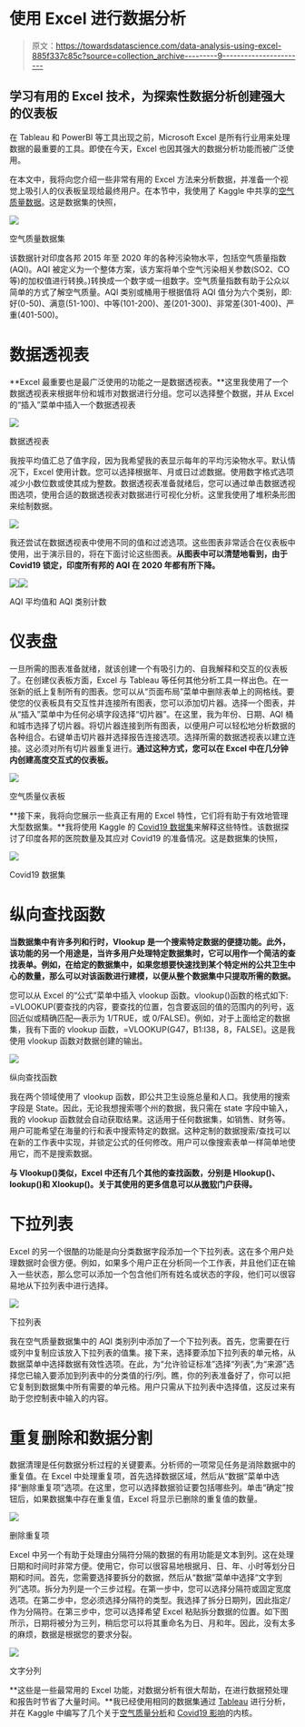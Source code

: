 # 使用 Excel 进行数据分析

> 原文：<https://towardsdatascience.com/data-analysis-using-excel-885f337c85c?source=collection_archive---------9----------------------->

## 学习有用的 Excel 技术，为探索性数据分析创建强大的仪表板

在 Tableau 和 PowerBI 等工具出现之前，Microsoft Excel 是所有行业用来处理数据的最重要的工具。即使在今天，Excel 也因其强大的数据分析功能而被广泛使用。

在本文中，我将向您介绍一些非常有用的 Excel 方法来分析数据，并准备一个视觉上吸引人的仪表板呈现给最终用户。在本节中，我使用了 Kaggle 中共享的[空气质量数据](https://www.kaggle.com/rohanrao/air-quality-data-in-india)。这是数据集的快照，

![](img/6dc3575dd05fbcd3df4f4bf8b5e7c535.png)

空气质量数据集

该数据针对印度各邦 2015 年至 2020 年的各种污染物水平，包括空气质量指数(AQI)。AQI 被定义为一个整体方案，该方案将单个空气污染相关参数(SO2、CO 等)的加权值进行转换。)转换成一个数字或一组数字。空气质量指数有助于公众以简单的方式了解空气质量。AQI 类别或桶用于根据值将 AQI 值分为六个类别，即:好(0-50)、满意(51-100)、中等(101-200)、差(201-300)、非常差(301-400)、严重(401-500)。

# 数据透视表

**Excel 最重要也是最广泛使用的功能之一是数据透视表。**这里我使用了一个数据透视表来根据年份和城市对数据进行分组。您可以选择整个数据，并从 Excel 的“插入”菜单中插入一个数据透视表

![](img/711758fdd8a7bae19ac78678da813889.png)

数据透视表

我按平均值汇总了值字段，因为我希望我的表显示每年的平均污染物水平。默认情况下，Excel 使用计数。您可以选择根据年、月或日过滤数据。使用数字格式选项减少小数位数或使其成为整数。数据透视表准备就绪后，您可以通过单击数据透视图选项，使用合适的数据透视表对数据进行可视化分析。这里我使用了堆积条形图来绘制数据。

![](img/ea34e77002106c538fb49dbbe4e1f553.png)

我还尝试在数据透视表中使用不同的值和过滤选项。这些图表非常适合在仪表板中使用，出于演示目的，将在下面讨论这些图表。**从图表中可以清楚地看到，由于 Covid19 锁定，印度所有邦的 AQI 在 2020 年都有所下降。**

![](img/d8c03959a259668ff33fcfc4c4ad475a.png)![](img/11331f5cbe805f1e3158229fe956d3cc.png)

AQI 平均值和 AQI 类别计数

# 仪表盘

一旦所需的图表准备就绪，就该创建一个有吸引力的、自我解释和交互的仪表板了。在创建仪表板方面，Excel 与 Tableau 等任何其他分析工具一样出色。在一张新的纸上复制所有的图表。您可以从“页面布局”菜单中删除表单上的网格线。要使您的仪表板具有交互性并连接所有图表，您可以添加切片器。选择一个图表，并从“插入”菜单中为任何必填字段选择“切片器”。在这里，我为年份、日期、AQI 桶和城市选择了切片器。将切片器连接到所有图表，以便用户可以轻松地分析数据的各种组合。右键单击切片器并选择报告连接选项。选择所需的数据透视表以建立连接。这必须对所有切片器重复进行。**通过这种方式，您可以在 Excel 中在几分钟内创建高度交互式的仪表板。**

![](img/1a52db5f92c75decc23eceaf7592aa3f.png)

空气质量仪表板

**接下来，我将向您展示一些真正有用的 Excel 特性，它们将有助于有效地管理大型数据集。**我将使用 Kaggle 的 [Covid19 数据集](https://www.kaggle.com/krrai77/covid19-india-hospital-data)来解释这些特性。该数据探讨了印度各邦的医院数量及其应对 Covid19 的准备情况。这是数据集的快照，

![](img/f63cabae56ced7baffcf3511998b6af7.png)

Covid19 数据集

# 纵向查找函数

**当数据集中有许多列和行时，Vlookup 是一个搜索特定数据的便捷功能。此外，该功能的另一个用途是，当许多用户处理特定数据集时，它可以用作一个简洁的查找表单。例如，在给定的数据集中，如果您想要快速找到某个特定州的公共卫生中心的数量，那么可以对该函数进行建模，以便从整个数据集中只提取所需的数据。**

您可以从 Excel 的“公式”菜单中插入 vlookup 函数。vlookup()函数的格式如下:
=VLOOKUP(要查找的内容，要查找的位置，包含要返回的值的范围内的列号，返回近似或精确匹配—表示为 1/TRUE，或 0/FALSE)。例如，对于上面给定的数据集，我有下面的 vlookup 函数，=VLOOKUP(G47，B1:I38，8，FALSE)。这是我使用 vlookup 函数对数据创建的输出。

![](img/c76d03921dbadf3a6bd93232d9ab3394.png)

纵向查找函数

我在两个领域使用了 vlookup 函数，即公共卫生设施总量和人口。我使用的搜索字段是 State。因此，无论我想搜索哪个州的数据，我只需在 state 字段中输入，我的 vlookup 函数就会自动获取结果。这适用于任何数据集，如销售、财务等。用户可能希望在海量的行和表中搜索特定的数据。这种定制的数据搜索/查找可以在新的工作表中实现，并锁定公式的任何修改。用户可以像搜索表单一样简单地使用它，而不是搜索数据。

**与 Vlookup()类似，Excel 中还有几个其他的查找函数，分别是 Hlookup()、lookup()和 Xlookup()。关于其使用的更多信息可以从[微软](https://support.office.com/en-us/article/LOOKUP-function-446D94AF-663B-451D-8251-369D5E3864CB)门户获得。**

# 下拉列表

Excel 的另一个很酷的功能是向分类数据字段添加一个下拉列表。这在多个用户处理数据时会很方便。例如，如果多个用户正在分析同一个工作表，并且他们正在输入一些状态，那么您可以添加一个包含他们所有姓名或状态的字段，他们可以很容易地从下拉列表中进行选择。

![](img/f131015bdf5dde5df8275f00971e2b51.png)

下拉列表

我在空气质量数据集中的 AQI 类别列中添加了一个下拉列表。首先，您需要在行或列中复制应该放入下拉列表的值集。接下来，选择要添加下拉列表的单元格，从数据菜单中选择数据有效性选项。在此，为“允许验证标准”选择“列表”,为“来源”选择您已输入要添加到列表中的分类值的行/列。瞧，你的列表准备好了，你可以把它复制到数据集中所有需要的单元格。用户只需从下拉列表中选择值，这反过来有助于您控制表中输入的内容。

# 重复删除和数据分割

数据清理是任何数据分析过程的关键要素。分析师的一项常见任务是消除数据中的重复值。在 Excel 中处理重复项，首先选择数据区域，然后从“数据”菜单中选择“删除重复项”选项。在这里，您可以选择数据验证要包括哪些列。单击“确定”按钮后，如果数据集中存在重复值，Excel 将显示已删除的重复值的数量。

![](img/c392f73301d4ff08f73ff2f1da31a8e2.png)

删除重复项

Excel 中另一个有助于处理由分隔符分隔的数据的有用功能是文本到列。这在处理日期和时间时非常方便。使用它，你可以很容易地根据月、日、年、小时等划分日期和时间。首先，您需要选择要拆分的数据，然后从“数据”菜单中选择“文字到列”选项。拆分为列是一个三步过程。在第一步中，您可以选择分隔符或固定宽度选项。在第二步中，您必须选择分隔符的类型。我选择了拆分日期列，因此指定/作为分隔符。在第三步中，您可以选择希望 Excel 粘贴拆分数据的位置。如下图所示，日期将被分为三列，稍后您可以将其重命名为日、月和年。因此，没有太多的麻烦，数据是根据您的要求分裂。

![](img/6c76a2da0ab7abde9e530000aaf24055.png)

文字分列

**这些是一些最常用的 Excel 功能，对数据分析有很大帮助，在进行数据预处理和报告时节省了大量时间。**我已经使用相同的数据集通过 [Tableau](https://public.tableau.com/profile/rajeshwari.rai#!/vizhome/Covid19AirPollutionAnalysis/Dashboard1?publish=yes) 进行分析，并在 Kaggle 中编写了几个关于[空气质量分析](https://www.kaggle.com/krrai77/covid19-lock-down-impact-on-air-quality-india)和 [Covid19 影响](https://www.kaggle.com/krrai77/extensive-covid19-eda-and-visualization-for-india)的内核。